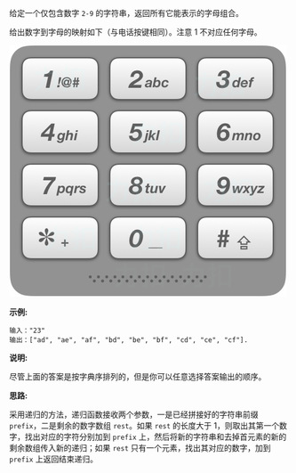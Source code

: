给定一个仅包含数字 `2-9` 的字符串，返回所有它能表示的字母组合。

给出数字到字母的映射如下（与电话按键相同）。注意 1 不对应任何字母。

![](https://github.com/Tarocch1/leetcode/blob/master/problems/1%20-%2050/17.%20%E7%94%B5%E8%AF%9D%E5%8F%B7%E7%A0%81%E7%9A%84%E5%AD%97%E6%AF%8D%E7%BB%84%E5%90%88/assets/telephone_keypad.png)

**示例:**

```
输入："23"
输出：["ad", "ae", "af", "bd", "be", "bf", "cd", "ce", "cf"].
```

**说明:**

尽管上面的答案是按字典序排列的，但是你可以任意选择答案输出的顺序。


**思路:**

采用递归的方法，递归函数接收两个参数，一是已经拼接好的字符串前缀 `prefix`，二是剩余的数字数组 `rest`。如果 `rest` 的长度大于 1，则取出其第一个数字，找出对应的字符分别加到 `prefix` 上，然后将新的字符串和去掉首元素的新的剩余数组传入新的递归；如果 `rest` 只有一个元素，找出其对应的数字，加到 `prefix` 上返回结束递归。
